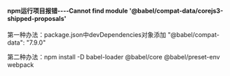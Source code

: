 #### npm运行项目报错----Cannot find module '@babel/compat-data/corejs3-shipped-proposals'

第一种办法：package.json中devDependencies对象添加   "@babel/compat-data": "7.9.0"

第二种办法：npm install -D babel-loader @babel/core @babel/preset-env webpack